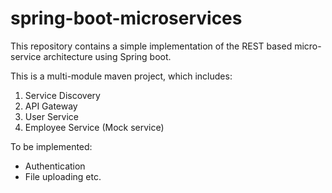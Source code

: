 # spring-boot-microservices

This repository contains a simple implementation of the REST based micro-service architecture using Spring boot.

This is a multi-module maven project, which includes:
1. Service Discovery
2. API Gateway
3. User Service
4. Employee Service (Mock service)

To be implemented:

* Authentication
* File uploading etc.
